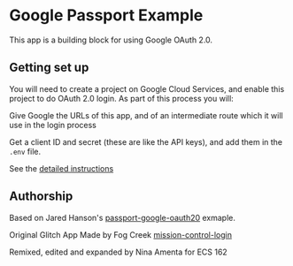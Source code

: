 Google Passport Example
========================

This app is a building block for using Google OAuth 2.0. 

## Getting set up
You will need to create a project on Google Cloud Services, and enable this project to 
do OAuth 2.0 login.  As part of this process you will:

Give Google the URLs of this app, and of an intermediate route which it will use in the login process

Get a client ID and secret (these are like the API keys), and add them in the `.env` file. 

See the [detailed instructions](https://web.cs.ucdavis.edu/~amenta/s20/oauthClientID.html)


Authorship
--------------

Based on Jared Hanson's [passport-google-oauth20](https://github.com/jaredhanson/passport-google-oauth2) 
exmaple.

Original Glitch App Made by Fog Creek [mission-control-login]()


Remixed, edited and expanded by Nina Amenta for ECS 162


